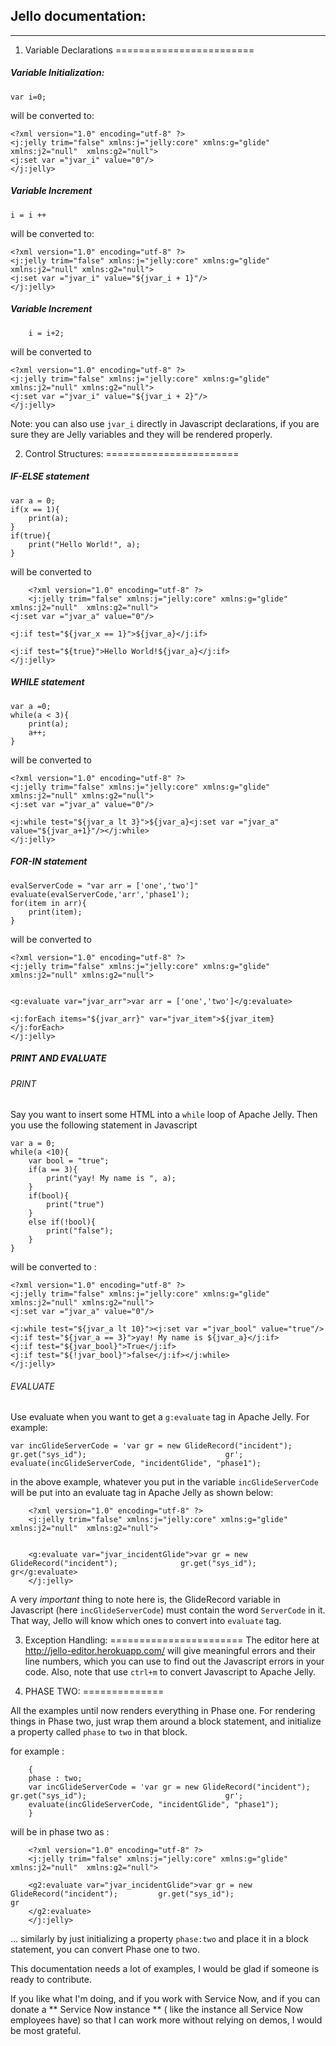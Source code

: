 ## Jello documentation:
------------------------

1. Variable Declarations
========================
##### Variable Initialization:

	var i=0; 
   
will be converted to:

	<?xml version="1.0" encoding="utf-8" ?>
	<j:jelly trim="false" xmlns:j="jelly:core" xmlns:g="glide" xmlns:j2="null" 	xmlns:g2="null">
	<j:set var ="jvar_i" value="0"/>
	</j:jelly>
    
##### Variable Increment

	i = i ++
   
   
 will be converted to:
 
 
 	<?xml version="1.0" encoding="utf-8" ?>
	<j:jelly trim="false" xmlns:j="jelly:core" xmlns:g="glide" xmlns:j2="null" xmlns:g2="null">
	<j:set var ="jvar_i" value="${jvar_i + 1}"/>
	</j:jelly>
    
    
##### Variable Increment 
   
   		i = i+2;
   
  will be converted to
  
  	<?xml version="1.0" encoding="utf-8" ?>
	<j:jelly trim="false" xmlns:j="jelly:core" xmlns:g="glide" xmlns:j2="null" xmlns:g2="null">
	<j:set var ="jvar_i" value="${jvar_i + 2}"/>
	</j:jelly>

Note: you can also use `jvar_i` directly in Javascript declarations, if you are sure they are Jelly variables and they will be rendered properly.


2. Control Structures:
=======================

##### IF-ELSE statement

		
	var a = 0;
	if(x == 1){
    	print(a);
	}
	if(true){
    	print("Hello World!", a);
	}
    
 will be converted to
 
 		<?xml version="1.0" encoding="utf-8" ?>
		<j:jelly trim="false" xmlns:j="jelly:core" xmlns:g="glide" xmlns:j2="null" 	xmlns:g2="null">
	<j:set var ="jvar_a" value="0"/>

	<j:if test="${jvar_x == 1}">${jvar_a}</j:if>

	<j:if test="${true}">Hello World!${jvar_a}</j:if>
	</j:jelly>
    
  
##### WHILE statement

		
	var a =0;
	while(a < 3){
    	print(a);
    	a++;
	}
    
 will be converted to
 
 	<?xml version="1.0" encoding="utf-8" ?>
	<j:jelly trim="false" xmlns:j="jelly:core" xmlns:g="glide" xmlns:j2="null" xmlns:g2="null">
	<j:set var ="jvar_a" value="0"/>

	<j:while test="${jvar_a lt 3}">${jvar_a}<j:set var ="jvar_a" 	value="${jvar_a+1}"/></j:while>
	</j:jelly>
    
    
  
  
 ##### FOR-IN statement
 
 
 		
	evalServerCode = "var arr = ['one','two']"
	evaluate(evalServerCode,'arr','phase1');
	for(item in arr){
    	print(item);
	}

 will be converted to
 
 
 	<?xml version="1.0" encoding="utf-8" ?>
	<j:jelly trim="false" xmlns:j="jelly:core" xmlns:g="glide" xmlns:j2="null" xmlns:g2="null">


	<g:evaluate var="jvar_arr">var arr = ['one','two']</g:evaluate>

	<j:forEach items="${jvar_arr}" var="jvar_item">${jvar_item} </j:forEach> 
	</j:jelly>
    
    
##### PRINT AND EVALUATE 

###### PRINT
Say you want to insert some HTML into a `while` loop of Apache Jelly. Then you use the following statement in Javascript 


	var a = 0;
	while(a <10){
    	var bool = "true";
    	if(a == 3){
    		print("yay! My name is ", a);
    	}
    	if(bool){
    		print("true")
    	}
    	else if(!bool){
    		print("false");
    	}
	}
    
    
will be converted to :

	<?xml version="1.0" encoding="utf-8" ?>
	<j:jelly trim="false" xmlns:j="jelly:core" xmlns:g="glide" xmlns:j2="null" xmlns:g2="null">
	<j:set var ="jvar_a" value="0"/>

	<j:while test="${jvar_a lt 10}"><j:set var ="jvar_bool" value="true"/>
	<j:if test="${jvar_a == 3}">yay! My name is ${jvar_a}</j:if>
	<j:if test="${jvar_bool}">True</j:if>
	<j:if test="${!jvar_bool}">false</j:if></j:while>
	</j:jelly>

###### EVALUATE

Use evaluate when you want to get a `g:evaluate` tag in Apache Jelly. For example:

	var incGlideServerCode = 'var gr = new GlideRecord("incident"); gr.get("sys_id");								gr';
	evaluate(incGlideServerCode, "incidentGlide", "phase1");

in the above example, whatever you put in the variable `incGlideServerCode` will be put into an evaluate tag in Apache Jelly as shown below:

		<?xml version="1.0" encoding="utf-8" ?>
		<j:jelly trim="false" xmlns:j="jelly:core" xmlns:g="glide" xmlns:j2="null" 	xmlns:g2="null">


		<g:evaluate var="jvar_incidentGlide">var gr = new GlideRecord("incident"); 				gr.get("sys_id"); gr</g:evaluate>
		</j:jelly>
        
A very *important* thing to note here is, the GlideRecord variable in Javascript (here `incGlideServerCode`) must contain the word `ServerCode` in it. That way, Jello will know which ones to convert into `evaluate` tag.


3. Exception Handling:
=======================
The editor here at http://jello-editor.herokuapp.com/ will give meaningful errors and their line numbers, which you can use to find out the Javascript errors in your code.
Also, note that use `ctrl+m` to convert Javascript to Apache Jelly.

4. PHASE TWO:
==============

All the examples until now renders everything in Phase one. For rendering things in Phase two, just wrap them around a block statement, and initialize a property called `phase` to `two` in that block.

for example :

		{
        phase : two;
        var incGlideServerCode = 'var gr = new GlideRecord("incident"); 		gr.get("sys_id");								gr';
		evaluate(incGlideServerCode, "incidentGlide", "phase1");
        }
        
 will be in phase two as :
 
 		<?xml version="1.0" encoding="utf-8" ?>
		<j:jelly trim="false" xmlns:j="jelly:core" xmlns:g="glide" xmlns:j2="null" 	xmlns:g2="null">

		<g2:evaluate var="jvar_incidentGlide">var gr = new GlideRecord("incident"); 		gr.get("sys_id");								gr
        </g2:evaluate>
		</j:jelly>

... similarly by just initializing a property `phase:two` and place it in a block statement, you can convert Phase one to two.

This documentation needs a lot of examples, I would be glad if someone is ready to contribute. 

If you like what I'm doing, and if you work with Service Now, and if you can donate a ** Service Now instance ** ( like the instance all Service Now employees have) so that I can work more without relying on demos, I would be most grateful.

 	




